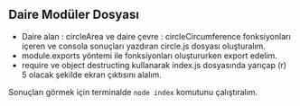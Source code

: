 ## Daire Modüler Dosyası

* Daire alan : circleArea ve daire çevre : circleCircumference fonksiyonları içeren ve consola sonuçları yazdıran circle.js dosyası oluşturalım.
* module.exports yöntemi ile fonksiyonları oluştururken export edelim.
* require ve object destructing kullanarak index.js dosyasında yarıçap (r) 5 olacak şekilde ekran çıktısını alalım.

Sonuçları görmek için terminalde `node index` komutunu çalıştıralım.